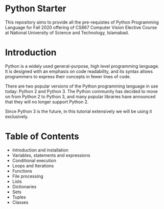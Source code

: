 # Python Starter
This repository aims to provide all the pre-requistes of Python Programming Language for Fall 2020 offering of CS867 Computer Vision Elective Course at National University of Science and Technology, Islamabad.

# Introduction
Python is a widely used general-purpose, high level programming language. It is designed with an emphasis on code readability, and its syntax allows programmers to express their concepts in fewer lines of code.

There are two popular versions of the Python programming language in use today: Python 2 and Python 3. The Python community has decided to move on from Python 2 to Python 3, and many popular libraries have announced that they will no longer support Python 2.

Since Python 3 is the future, in this tutorial extensively we will be using it exclusively.

# Table of Contents
- Introduction and installation
- Variables, statements and expressions
- Conditional execution
- Loops and Iterations
- Functions
- File processing
- Lists
- Dictionaries
- Sets
- Tuples
- Classes
